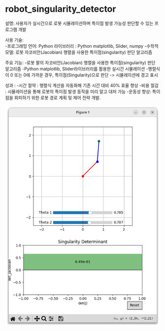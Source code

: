 # robot_singularity_detector

설명: 사용자가 실시간으로 로봇 시뮬레이션하며 특이점 발생 가능성 판단할 수 있는 프로그램 개발

사용 기술:  
-프로그래밍 언어: Python
    라이브러리 : Python matplotlib, Slider, numpy
-수학적 모델: 로봇 자코비안(Jacobian) 행렬을 사용한 특이점(singularity) 판단 알고리즘

주요 기능:
-로봇 팔의 자코비안(Jacobian) 행렬을 사용한 특이점(singularity) 판단 알고리즘
-Python matplotlib, Slider라이브러리를 활용한 실시간 시뮬레이션
-행렬식이 0 또는 0에 가까운 경우, 특이점(Singularity)으로 판단 -> 시뮬레이션에 경고 표시

성과 :
-시간 절약 : 행렬식 계산을 자동화해 기존 시간 대비 40% 효율 향상
-비용 절감 : 시뮬레이션을 통해 로봇의 특이점 발생 동작을 미리 알고 대처 가능
-운동성 향상: 특이점을 회피하기 위한 로봇 경로 계획 및 제어 전략 개발.

![이미지](image.png)
